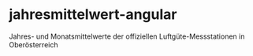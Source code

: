 # jahresmittelwert-angular
Jahres- und Monatsmittelwerte der offiziellen Luftgüte-Messstationen in Oberösterreich
